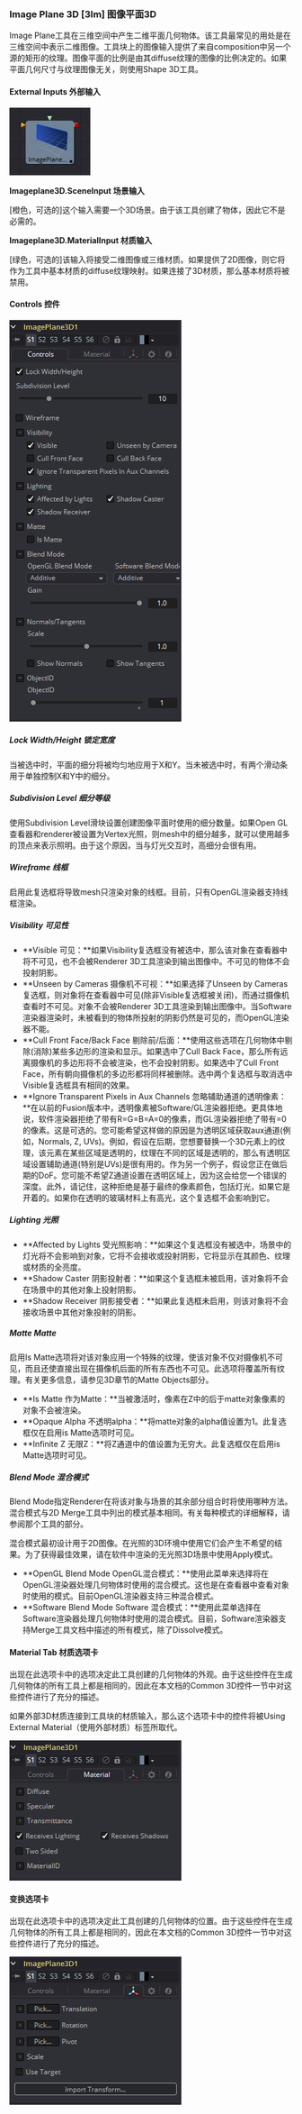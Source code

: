 ### Image Plane 3D [3Im] 图像平面3D

Image Plane工具在三维空间中产生二维平面几何物体。该工具最常见的用处是在三维空间中表示二维图像。工具块上的图像输入提供了来自composition中另一个源的矩形的纹理。图像平面的比例是由其diffuse纹理的图像的比例决定的。如果平面几何尺寸与纹理图像无关，则使用Shape 3D工具。

#### External Inputs 外部输入

 ![3Im_tile](images/3Im_tile.jpg)

**Imageplane3D.SceneInput 场景输入**

[橙色，可选的]这个输入需要一个3D场景。由于该工具创建了物体，因此它不是必需的。

**Imageplane3D.MaterialInput 材质输入**

[绿色，可选的]该输入将接受二维图像或三维材质。如果提供了2D图像，则它将作为工具中基本材质的diffuse纹理映射。如果连接了3D材质，那么基本材质将被禁用。

#### Controls 控件

![3Im_Controls](images/3Im_Controls.png)

##### Lock Width/Height 锁定宽度

当被选中时，平面的细分将被均匀地应用于X和Y。当未被选中时，有两个滑动条用于单独控制X和Y中的细分。

##### Subdivision Level 细分等级

使用Subdivision Level滑块设置创建图像平面时使用的细分数量。如果Open GL查看器和renderer被设置为Vertex光照，则mesh中的细分越多，就可以使用越多的顶点来表示照明。由于这个原因，当与灯光交互时，高细分会很有用。

##### Wireframe 线框

启用此复选框将导致mesh只渲染对象的线框。目前，只有OpenGL渲染器支持线框渲染。

##### Visibility 可见性

- **Visible 可见：**如果Visibility复选框没有被选中，那么该对象在查看器中将不可见，也不会被Renderer 3D工具渲染到输出图像中。不可见的物体不会投射阴影。
- **Unseen by Cameras 摄像机不可视：**如果选择了Unseen by Cameras复选框，则对象将在查看器中可见(除非Visible复选框被关闭)，而通过摄像机查看时不可见。对象不会被Renderer 3D工具渲染到输出图像中。当Software渲染器渲染时，未被看到的物体所投射的阴影仍然是可见的，而OpenGL渲染器不能。
- **Cull Front Face/Back Face 剔除前/后面：**使用这些选项在几何物体中剔除(消除)某些多边形的渲染和显示。如果选中了Cull Back Face，那么所有远离摄像机的多边形将不会被渲染，也不会投射阴影。如果选中了Cull Front Face，所有朝向摄像机的多边形都将同样被删除。选中两个复选框与取消选中Visible复选框具有相同的效果。
- **Ignore Transparent Pixels in Aux Channels 忽略辅助通道的透明像素：**在以前的Fusion版本中，透明像素被Software/GL渲染器拒绝。更具体地说，软件渲染器拒绝了带有R=G=B=A=0的像素，而GL渲染器拒绝了带有=0的像素。这是可选的。您可能希望这样做的原因是为透明区域获取aux通道(例如，Normals, Z, UVs)。例如，假设在后期，您想要替换一个3D元素上的纹理，该元素在某些区域是透明的，纹理在不同的区域是透明的，那么有透明区域设置辅助通道(特别是UVs)是很有用的。作为另一个例子，假设您正在做后期的DoF。您可能不希望Z通道设置在透明区域上，因为这会给您一个错误的深度。此外，请记住，这种拒绝是基于最终的像素颜色，包括灯光，如果它是开着的。如果你在透明的玻璃材料上有高光，这个复选框不会影响到它。

##### Lighting 光照

- **Affected by Lights 受光照影响：**如果这个复选框没有被选中，场景中的灯光将不会影响到对象，它将不会接收或投射阴影，它将显示在其颜色、纹理或材质的全亮度。
- **Shadow Caster 阴影投射者：**如果这个复选框未被启用，该对象将不会在场景中的其他对象上投射阴影。
- **Shadow Receiver 阴影接受者：**如果此复选框未启用，则该对象将不会接收场景中其他对象投射的阴影。

##### Matte Matte

启用Is Matte选项将对该对象应用一个特殊的纹理，使该对象不仅对摄像机不可见，而且还使直接出现在摄像机后面的所有东西也不可见。此选项将覆盖所有纹理。有关更多信息，请参见3D章节的Matte Objects部分。

- **Is Matte 作为Matte：**当被激活时，像素在Z中的后于matte对象像素的对象不会被渲染。
- **Opaque Alpha 不透明alpha：**将matte对象的alpha值设置为1。此复选框仅在启用is Matte选项时可见。
- **Infinite Z 无限Z：**将Z通道中的值设置为无穷大。此复选框仅在启用is Matte选项时可见。

##### Blend Mode 混合模式

Blend Mode指定Renderer在将该对象与场景的其余部分组合时将使用哪种方法。混合模式与2D Merge工具中列出的模式基本相同。有关每种模式的详细解释，请参阅那个工具的部分。

混合模式最初设计用于2D图像。在光照的3D环境中使用它们会产生不希望的结果。为了获得最佳效果，请在软件中渲染的无光照3D场景中使用Apply模式。

- **OpenGL Blend Mode OpenGL混合模式：**使用此菜单来选择将在OpenGL渲染器处理几何物体时使用的混合模式。这也是在查看器中查看对象时使用的模式。目前OpenGL渲染器支持三种混合模式。
- **Software Blend Mode Software 混合模式：**使用此菜单选择在Software渲染器处理几何物体时使用的混合模式。目前，Software渲染器支持Merge工具文档中描述的所有模式，除了Dissolve模式。

#### Material Tab 材质选项卡

出现在此选项卡中的选项决定此工具创建的几何物体的外观。由于这些控件在生成几何物体的所有工具上都是相同的，因此在本文档的Common 3D控件一节中对这些控件进行了充分的描述。

如果外部3D材质连接到工具块的材质输入，那么这个选项卡中的控件将被Using External Material（使用外部材质）标签所取代。

![3Im_Material](images/3Im_Material.png)

#### 变换选项卡

出现在此选项卡中的选项决定此工具创建的几何物体的位置。由于这些控件在生成几何物体的所有工具上都是相同的，因此在本文档的Common 3D控件一节中对这些控件进行了充分的描述。

![3Im_Transform](images/3Im_Transform.png)